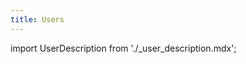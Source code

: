 ```yaml
---
title: Users
---
```


import UserDescription from './_user_description.mdx';

<UserDescription name="UserDescription" />
